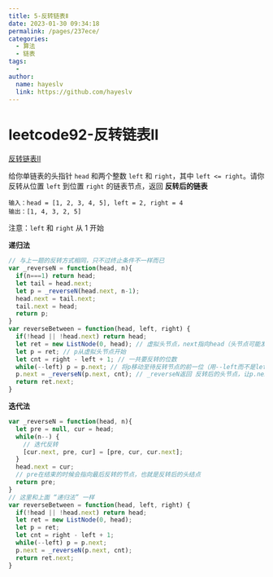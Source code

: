 ```yaml
---
title: 5-反转链表Ⅱ
date: 2023-01-30 09:34:18
permalink: /pages/237ece/
categories:
  - 算法
  - 链表
tags:
  - 
author: 
  name: hayeslv
  link: https://github.com/hayeslv
---
```


# leetcode92-反转链表Ⅱ

<a href="https://leetcode-cn.com/problems/reverse-linked-list-ii/" target="_blank">反转链表Ⅱ</a>

给你单链表的头指针 `head` 和两个整数 `left` 和 `right`，其中 `left <= right`。请你反转从位置 `left` 到位置 `right` 的链表节点，返回 **反转后的链表**

```
输入：head = [1, 2, 3, 4, 5], left = 2, right = 4
输出：[1, 4, 3, 2, 5]
```

注意：`left` 和 `right` 从 1 开始

**递归法**

```js
// 与上一题的反转方式相同，只不过终止条件不一样而已
var _reverseN = function(head, n){
  if(n===1) return head;
  let tail = head.next;
  let p = _reverseN(head.next, n-1);
  head.next = tail.next;
  tail.next = head;
  return p;
}
var reverseBetween = function(head, left, right) {
  if(!head || !head.next) return head;
  let ret = new ListNode(0, head); // 虚拟头节点，next指向head（头节点可能发生变动，都可以用虚拟头节点）
  let p = ret; // p从虚拟头节点开始
  let cnt = right - left + 1; // 一共要反转的位数
  while(--left) p = p.next; // 将p移动至待反转节点的前一位（用--left而不是left--）
  p.next = _reverseN(p.next, cnt); // _reverseN返回 反转后的头节点，让p.next指向它
  return ret.next;
}
```



**迭代法**

```js
var _reverseN = function(head, n){
  let pre = null, cur = head;
  while(n--) {
    // 迭代反转
    [cur.next, pre, cur] = [pre, cur, cur.next];
  }
  head.next = cur;
  // pre在结束的时候会指向最后反转的节点，也就是反转后的头结点
  return pre;
}
// 这里和上面 “递归法” 一样
var reverseBetween = function(head, left, right) {
  if(!head || !head.next) return head;
  let ret = new ListNode(0, head);
  let p = ret; 
  let cnt = right - left + 1; 
  while(--left) p = p.next; 
  p.next = _reverseN(p.next, cnt);
  return ret.next;
}
```
































